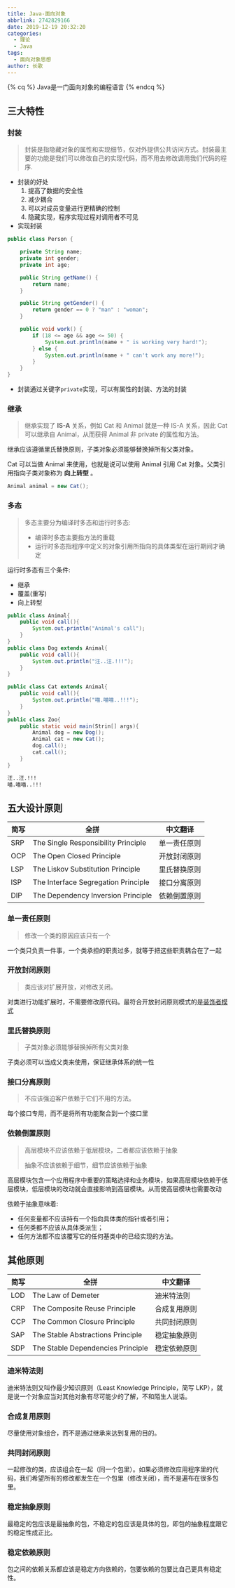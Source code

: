 ```yaml
---
title: Java-面向对象
abbrlink: 2742829166
date: 2019-12-19 20:32:20
categories:
  - 理论
  - Java
tags:
  - 面向对象思想
author: 长歌
---
```


{% cq %}
Java是一门面向对象的编程语言
{% endcq %}
<!-- More -->

## 三大特性

### 封装

> 封装是指隐藏对象的属性和实现细节，仅对外提供公共访问方式。封装最主要的功能是我们可以修改自己的实现代码，而不用去修改调用我们代码的程序.

- 封装的好处
  1. 提高了数据的安全性
  2. 减少耦合
  3. 可以对成员变量进行更精确的控制
  4. 隐藏实现，程序实现过程对调用者不可见
- 实现封装

```java
public class Person {

    private String name;
    private int gender;
    private int age;

    public String getName() {
        return name;
    }

    public String getGender() {
        return gender == 0 ? "man" : "woman";
    }

    public void work() {
        if (18 <= age && age <= 50) {
            System.out.println(name + " is working very hard!");
        } else {
            System.out.println(name + " can't work any more!");
        }
    }
}
```

- 封装通过关键字`private`实现，可以有属性的封装、方法的封装

### 继承

>  继承实现了 **IS-A** 关系，例如 Cat 和 Animal 就是一种 IS-A 关系，因此 Cat 可以继承自 Animal，从而获得 Animal 非 private 的属性和方法。   

 继承应该遵循里氏替换原则，子类对象必须能够替换掉所有父类对象。   

 Cat 可以当做 Animal 来使用，也就是说可以使用 Animal 引用 Cat 对象。父类引用指向子类对象称为 **向上转型** 。 

```java
Animal animal = new Cat();
```



### 多态

> 多态主要分为编译时多态和运行时多态:
>
> - 编译时多态主要指方法的重载
> - 运行时多态指程序中定义的对象引用所指向的具体类型在运行期间才确定

运行时多态有三个条件:

- 继承
- 覆盖(重写)
- 向上转型

```java
public class Animal{
    public void call(){
        System.out.println("Animal's call");
    }
}
public class Dog extends Animal{
    public void call(){
        System.out.println("汪..汪.!!!");
    } 
}

public class Cat extends Animal{
    public void call(){
        System.out.println("喵.喵喵..!!!");
    }
}
public class Zoo{
    public static void main(Strin[] args){
        Animal dog = new Dog();
        Animal cat = new Cat();
        dog.call();
        cat.call();
    }
}
```

```tex
汪..汪.!!!
喵.喵喵..!!!
```





## 五大设计原则
| 简写 | 全拼                                | 中文翻译     |
| ---- | ----------------------------------- | ------------ |
| SRP  | The Single Responsibility Principle | 单一责任原则 |
| OCP  | The Open Closed Principle           | 开放封闭原则 |
| LSP  | The Liskov Substitution Principle   | 里氏替换原则 |
| ISP  | The Interface Segregation Principle | 接口分离原则 |
| DIP  | The Dependency Inversion Principle  | 依赖倒置原则 |

### 单一责任原则

> 修改一个类的原因应该只有一个

一个类只负责一件事，一个类承担的职责过多，就等于把这些职责耦合在了一起

### 开放封闭原则

>  类应该对扩展开放，对修改关闭。 

对类进行功能扩展时，不需要修改原代码。最符合开放封闭原则模式的是[装饰者模式]()

### 里氏替换原则

> 子类对象必须能够替换掉所有父类对象

子类必须可以当成父类来使用，保证继承体系的统一性

### 接口分离原则

> 不应该强迫客户依赖于它们不用的方法。

每个接口专用，而不是将所有功能聚合到一个接口里

### 依赖倒置原则

> 高层模块不应该依赖于低层模块，二者都应该依赖于抽象
>
> 抽象不应该依赖于细节，细节应该依赖于抽象

高层模块包含一个应用程序中重要的策略选择和业务模块，如果高层模块依赖于低层模块，低层模块的改动就会直接影响到高层模块。从而使高层模块也需要改动   

依赖于抽象意味着:

-  任何变量都不应该持有一个指向具体类的指针或者引用； 
-  任何类都不应该从具体类派生； 
-  任何方法都不应该覆写它的任何基类中的已经实现的方法。 

## 其他原则
| 简写 | 全拼                              | 中文翻译     |
| ---- | --------------------------------- | ------------ |
| LOD  | The Law of Demeter                | 迪米特法则   |
| CRP  | The Composite Reuse Principle     | 合成复用原则 |
| CCP  | The Common Closure Principle      | 共同封闭原则 |
| SAP  | The Stable Abstractions Principle | 稳定抽象原则 |
| SDP  | The Stable Dependencies Principle | 稳定依赖原则 |

### 迪米特法则

 迪米特法则又叫作最少知识原则（Least Knowledge Principle，简写 LKP），就是说一个对象应当对其他对象有尽可能少的了解，不和陌生人说话。 

### 合成复用原则

 尽量使用对象组合，而不是通过继承来达到复用的目的。 

### 共同封闭原则

 一起修改的类，应该组合在一起（同一个包里）。如果必须修改应用程序里的代码，我们希望所有的修改都发生在一个包里（修改关闭），而不是遍布在很多包里。 

### 稳定抽象原则

 最稳定的包应该是最抽象的包，不稳定的包应该是具体的包，即包的抽象程度跟它的稳定性成正比。 

### 稳定依赖原则

 包之间的依赖关系都应该是稳定方向依赖的，包要依赖的包要比自己更具有稳定性。 